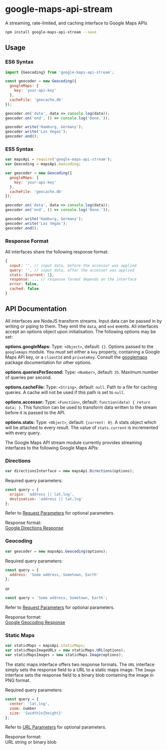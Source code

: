 # google-maps-api-stream

A streaming, rate-limited, and caching interface to Google Maps APIs

```sh
npm install google-maps-api-stream --save
```

## Usage

### ES6 Syntax

```js
import {Geocoding} from 'google-maps-api-stream';

const geocoder = new Geocoding({
  googleMaps: {
    key: 'your-api-key'
  },
  cacheFile: 'geocache.db'
});

geocoder.on('data', data => console.log(data));
geocoder.on('end', () => console.log('Done.'));

geocoder.write('Hamburg, Germany');
geocoder.write('Las Vegas');
geocoder.end();
```

### ES5 Syntax

```js
var mapsApi = require('google-maps-api-stream');
var Geocoding = mapsApi.Geocoding;

var geocoder = new Geocoding({
  googleMaps: {
    key: 'your-api-key'
  },
  cacheFile: 'geocache.db'
});

geocoder.on('data', data => console.log(data));
geocoder.on('end', () => console.log('Done.'));

geocoder.write('Hamburg, Germany');
geocoder.write('Las Vegas');
geocoder.end();
```

### Response Format

All interfaces share the following response format:

```js
{
  input: '', // input data, before the accessor was applied
  query: '', // input data, after the accessor was applied
  stats: {current: 1},
  response: ... // response format depends on the interface
  error: false,
  cached: false
}
```

## API Documentation

All interfaces are NodeJS transform streams. Input data can be passed in by writing or piping to them. They emit the `data`, and `end` events. All interfaces accept an options object upon initialisation. The following options may be set:

**options.googleMaps:** Type: `<Object>`, default: `{}`. Options passed to the `googlemaps` module. You *must* set either a `key` property, containing a Google Maps API key, or a `clientId` and `privateKey`. Consult the [googlemaps](https://www.npmjs.com/package/googlemaps) package documentation for other options.

**options.queriesPerSecond:** Type: `<Number>`, default: `35`. Maximum number of queries per second.

**options.cacheFile:** Type: `<String>`, default: `null`. Path to a file for caching queries. A cache will not be used if this path is set to `null`.

**options.accessor:** Type: `<Function>`, default: `function(data) { return data; }`. This function can be used to transform data written to the stream before it is passed to the API.

**options.stats:** Type: `<Object>`, default: `{current: 0}`. A stats object which will be attached to every result. The value of `stats.current` is incremented with every query.

The Google Maps API stream module currently provides streaming interfaces to the following Google Maps APIs:

### Directions

```js
var directionsInterface = new mapsApi.Directions(options);
```

Required query parameters:

```js
const query = {
  origin: 'address || lat,lng',
  destination: 'address || lat,lng'
};
```

Refer to [Request Parameters](https://developers.google.com/maps/documentation/directions/intro#RequestParameters) for optional parameters.

Response format:  
[Google Directions Response](https://developers.google.com/maps/documentation/directions/intro#DirectionsResponses)

### Geocoding

```js
var geocoder = new mapsApi.Geocoding(options);
```

Required query parameters:

```js
const query = {
  address: 'Some address, Sometown, Earth'
};
```

or

```js
const query = 'Some address, Sometown, Earth';
```

Refer to [Request Parameters](https://developers.google.com/maps/documentation/geocoding/intro#geocoding) for optional parameters.

Response format:  
[Google Geocoding Response](https://developers.google.com/maps/documentation/geocoding/start#geocoding-request-and-response-latitudelongitude-lookup)

### Static Maps

```js
var staticMaps = mapsApi.staticMaps;
var staticMapsImageURLs = new staticMaps.URL(options);
var staticMapsImages = new staticMaps.Image(options);
```

The static maps interface offers two response formats. The `URL` interface simply sets the response field to a URL to a static maps image. The `Image` interface sets the response field to a binary blob containing the image in PNG format.

Required query parameters:

```js
const query = {
  center: 'lat,lng',
  zoom: number
  size: '{width}x{height}'
};
```

Refer to [URL Parameters](https://developers.google.com/maps/documentation/static-maps/intro#URL_Parameters) for optional parameters.

Response format:  
URL string or binary blob
